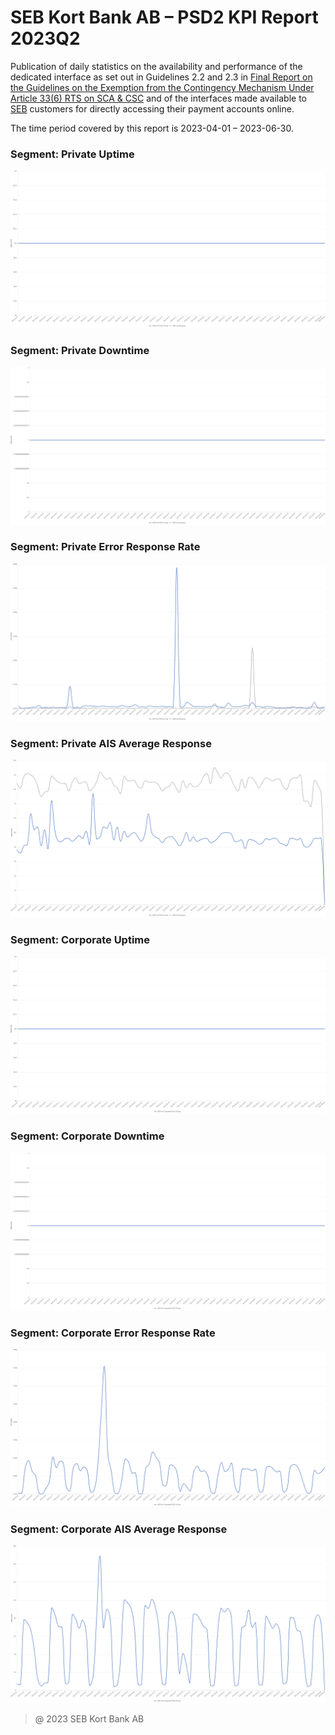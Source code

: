 # SEB Kort Bank AB – PSD2 KPI Report 2023Q2

Publication of daily statistics on the availability and performance of the dedicated interface as set out in Guidelines 2.2 and 2.3 in [Final Report on the Guidelines on the Exemption from the Contingency Mechanism Under Article 33(6) RTS on SCA & CSC](https://eba.europa.eu/sites/default/documents/files/documents/10180/2250578/4e3b9449-ecf9-4756-8006-cbbe74db6d03/Final%20Report%20on%20Guidelines%20on%20the%20exemption%20to%20the%20fall%20back.pdf?retry=1) and of the interfaces made available to [SEB](https://sebgroup.com) customers for directly accessing their payment accounts online.

The time period covered by this report is 2023-04-01 – 2023-06-30.


### Segment: Private Uptime   
![private_uptime][private_uptime]

### Segment: Private Downtime   
![private_downtime][private_downtime]

### Segment: Private Error Response Rate   
![private_error][private_error]

### Segment: Private AIS Average Response
![private_ais][private_ais]

### Segment: Corporate Uptime   
![corporate_uptime][corporate_uptime]

### Segment: Corporate Downtime   
![corporate_downtime][corporate_downtime]

### Segment: Corporate Error Response Rate   
![corporate_error][corporate_error]

### Segment: Corporate AIS Average Response
![corporate_ais][corporate_ais]

[private_ais]: ./private/SEB_CARD_private_ais.png
[private_downtime]: ./private/SEB_CARD_private_downtime.png
[private_error]: ./private/SEB_CARD_private_error.png
[private_uptime]: ./private/SEB_CARD_private_uptime.png



[corporate_ais]: ./corporate/SEB_CARD_corporate_ais.png
[corporate_downtime]: ./corporate/SEB_CARD_corporate_downtime.png
[corporate_error]: ./corporate/SEB_CARD_corporate_error.png
[corporate_uptime]: ./corporate/SEB_CARD_corporate_uptime.png


> @ 2023 SEB Kort Bank AB